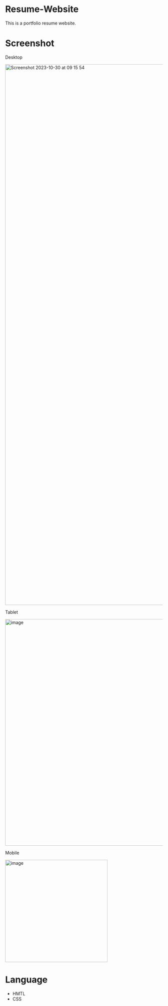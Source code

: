 # Resume-Website

This is a portfolio resume website.

# Screenshot

Desktop

<img width="1728" alt="Screenshot 2023-10-30 at 09 15 54" src="https://github.com/TobiA34/Resume-pratice/assets/36420903/84f47f48-79bc-4110-82dc-30352976076f">

Tablet 

<img width="724" alt="image" src="https://github.com/TobiA34/Resume-pratice/assets/36420903/6ee8bdc5-0b9c-48be-88b6-c6592557402d">

Mobile

<img width="327" alt="image" src="https://github.com/TobiA34/Resume-pratice/assets/36420903/03c42ff7-fdbd-42b7-9833-0db322331d79">



# Language 
- HMTL
- CSS 

